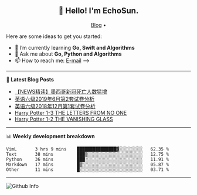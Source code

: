 <h2 align="center">👋 Hello! I'm EchoSun.</h2>
<p align="center">
  <a href="https://blog.echosun.top">Blog</a> •
</p>

Here are some ideas to get you started:

- 🌱 I’m currently learning **Go, Swift and Algorithms**
- 💬 Ask me about **Go, Python and Algorithms**
- 📫 How to reach me: [E-mail](echosun1996@126.com)
-->

-------
**📝 Latest Blog Posts**

<!-- BLOG-POST-LIST:START -->
- [【NEWS精读】墨西哥新冠死亡人数猛增](https://blog.echosun.top/posts/499346a6.html)
- [英语六级2019年6月第2套试卷分析](https://blog.echosun.top/posts/ee063987.html)
- [英语六级2018年12月第1套试卷分析](https://blog.echosun.top/posts/8593d395.html)
- [Harry Potter 1-3 THE LETTERS FROM NO ONE](https://blog.echosun.top/posts/41fbc48a.html)
- [Harry Potter 1-2 THE VANISHING GLASS](https://blog.echosun.top/posts/5d4f2984.html)
<!-- BLOG-POST-LIST:END -->

-------

📊 **Weekly development breakdown**
<!--START_SECTION:waka-->
```text
VimL       3 hrs 9 mins    ███████████████▓░░░░░░░░░   62.35 % 
Text       38 mins         ███▒░░░░░░░░░░░░░░░░░░░░░   12.75 % 
Python     36 mins         ███░░░░░░░░░░░░░░░░░░░░░░   11.91 % 
Markdown   17 mins         █▒░░░░░░░░░░░░░░░░░░░░░░░   05.87 % 
Other      11 mins         █░░░░░░░░░░░░░░░░░░░░░░░░   03.71 % 
```
<!--END_SECTION:waka-->

-------
![Github Info](https://github-readme-stats.vercel.app/api?username=echosun1996&show_icons=true&count_private=true&hide=prs&theme=default_repocard)
